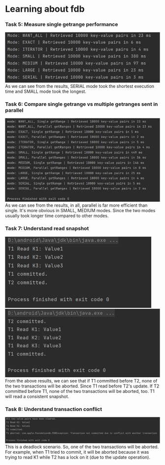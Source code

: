 # Learning about fdb

### Task 5: Measure single getrange performance
![](results/SingleGetRange.png)
As we can see from the results, SERIAL mode took the shortest execution time and SMALL mode took the longest.
### Task 6: Compare single getrange vs multiple getranges sent in parallel
![](results/SingleVsMultiRanges.png)
As we can see from the results, in all, parallel is far more efficient than single. It's more obvious in SMALL, MEDIUM modes. 
Since the two modes usually took longer time compared to other modes.
### Task 7: Understand read snapshot
![](results/ReadSnapshot.png) ![](results/ReadSnapshot2.png)
From the above results, we can see that if T1 committed before T2, none of the two transactions will be aborted. Since T1
read before T2's update. If T2 committed before T1, none of the two transactions will be aborted, too. T1 will read a consistent snapshot.
### Task 8: Understand transaction conflict
![](results/TransactionConflict.png)
This is a deadlock scenario. So, one of the two transactions will be aborted. For example, when T1 tried to commit, 
it will be aborted because it was trying to read K1 while T2 has a lock on it (due to the update operation). 
